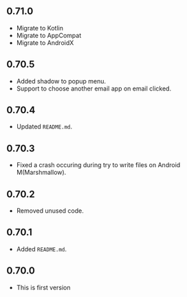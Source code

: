 ## 0.71.0
- Migrate to Kotlin
- Migrate to AppCompat
- Migrate to AndroidX

## 0.70.5
- Added shadow to popup menu.
- Support to choose another email app on email clicked.

## 0.70.4
- Updated `README.md`.

## 0.70.3
- Fixed a crash occuring during try to write files on Android M(Marshmallow).

## 0.70.2
- Removed unused code.

## 0.70.1
- Added `README.md`.

## 0.70.0
- This is first version
